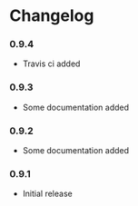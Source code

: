 # Changelog

### 0.9.4

- Travis ci added

### 0.9.3

- Some documentation added

### 0.9.2

- Some documentation added

### 0.9.1

- Initial release